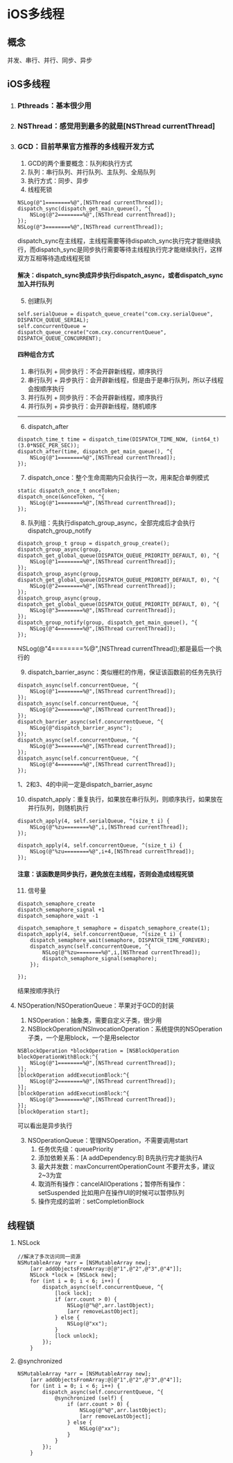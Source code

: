 # iOS多线程
## 概念
并发、串行、并行、同步、异步
## iOS多线程
1. ### Pthreads：基本很少用
2. ### NSThread：感觉用到最多的就是[NSThread currentThread]
1. ### GCD：目前苹果官方推荐的多线程开发方式
    1. GCD的两个重要概念：队列和执行方式
    2. 队列：串行队列、并行队列、主队列、全局队列
    3. 执行方式：同步、异步
    4. 线程死锁
    ```
    NSLog(@"1========%@",[NSThread currentThread]);
    dispatch_sync(dispatch_get_main_queue(), ^{
        NSLog(@"2========%@",[NSThread currentThread]);
    });
    NSLog(@"3========%@",[NSThread currentThread]);
    ```
    dispatch_sync在主线程，主线程需要等待dispatch_sync执行完才能继续执行，而dispatch_sync是同步执行需要等待主线程执行完才能继续执行，这样双方互相等待造成线程死锁
    #### 解决：dispatch_sync换成异步执行dispatch_async，或者dispatch_sync加入并行队列
    5. 创建队列
    ```
    self.serialQueue = dispatch_queue_create("com.cxy.serialQueue", DISPATCH_QUEUE_SERIAL);
    self.concurrentQueue = dispatch_queue_create("com.cxy.concurrentQueue", DISPATCH_QUEUE_CONCURRENT);
    ```
    #### 四种组合方式
    1. 串行队列 + 同步执行：不会开辟新线程，顺序执行
    2. 串行队列 + 异步执行：会开辟新线程，但是由于是串行队列，所以子线程会按顺序执行
    3. 并行队列 + 同步执行：不会开辟新线程，顺序执行
    4. 并行队列 + 异步执行：会开辟新线程，随机顺序
    ***
    6. dispatch_after
    ```
    dispatch_time_t time = dispatch_time(DISPATCH_TIME_NOW, (int64_t)(3.0*NSEC_PER_SEC));
    dispatch_after(time, dispatch_get_main_queue(), ^{
        NSLog(@"1========%@",[NSThread currentThread]);
    });
    ```
    7. dispatch_once：整个生命周期内只会执行一次，用来配合单例模式
    ```
    static dispatch_once_t onceToken;
    dispatch_once(&onceToken, ^{
        NSLog(@"1========%@",[NSThread currentThread]);
    });
    ```
    8. 队列组：先执行dispatch_group_async，全部完成后才会执行dispatch_group_notify
    ```
    dispatch_group_t group = dispatch_group_create();
    dispatch_group_async(group, dispatch_get_global_queue(DISPATCH_QUEUE_PRIORITY_DEFAULT, 0), ^{
        NSLog(@"1========%@",[NSThread currentThread]);
    });
    dispatch_group_async(group, dispatch_get_global_queue(DISPATCH_QUEUE_PRIORITY_DEFAULT, 0), ^{
        NSLog(@"2========%@",[NSThread currentThread]);
    });
    dispatch_group_async(group, dispatch_get_global_queue(DISPATCH_QUEUE_PRIORITY_DEFAULT, 0), ^{
        NSLog(@"3========%@",[NSThread currentThread]);
    });
    dispatch_group_notify(group, dispatch_get_main_queue(), ^{
        NSLog(@"4========%@",[NSThread currentThread]);
    });
    ```
    NSLog(@"4========%@",[NSThread currentThread]);都是最后一个执行的

    9. dispatch_barrier_async：类似栅栏的作用，保证该函数前的任务先执行
    ```
    dispatch_async(self.concurrentQueue, ^{
        NSLog(@"1========%@",[NSThread currentThread]);
    });
    dispatch_async(self.concurrentQueue, ^{
        NSLog(@"2========%@",[NSThread currentThread]);
    });
    dispatch_barrier_async(self.concurrentQueue, ^{
        NSLog(@"dispatch_barrier_async");
    });
    dispatch_async(self.concurrentQueue, ^{
        NSLog(@"3========%@",[NSThread currentThread]);
    });
    dispatch_async(self.concurrentQueue, ^{
        NSLog(@"4========%@",[NSThread currentThread]);
    });
    ```
    1、2和3、4的中间一定是dispatch_barrier_async

    10. dispatch_apply：重复执行，如果放在串行队列，则顺序执行，如果放在并行队列，则随机执行
    ```
    dispatch_apply(4, self.serialQueue, ^(size_t i) {
        NSLog(@"%zu========%@",i,[NSThread currentThread]);
    });
    
    dispatch_apply(4, self.concurrentQueue, ^(size_t i) {
        NSLog(@"%zu========%@",i+4,[NSThread currentThread]);
    });
    ```
    #### 注意：该函数是同步执行，避免放在主线程，否则会造成线程死锁
    11. 信号量
    ```
    dispatch_semaphore_create 
    dispatch_semaphore_signal +1
    dispatch_semaphore_wait -1
    ```
    ```
    dispatch_semaphore_t semaphore = dispatch_semaphore_create(1);
    dispatch_apply(4, self.concurrentQueue, ^(size_t i) {
        dispatch_semaphore_wait(semaphore, DISPATCH_TIME_FOREVER);
        dispatch_async(self.concurrentQueue, ^{
            NSLog(@"%zu========%@",i,[NSThread currentThread]);
            dispatch_semaphore_signal(semaphore);
        });
        
    });
    ```
    结果按顺序执行
4. NSOperation/NSOperationQueue：苹果对于GCD的封装
    1. NSOperation：抽象类，需要自定义子类，很少用
    2. NSBlockOperation/NSInvocationOperation：系统提供的NSOperation子类，一个是用block，一个是用selector
    ```
    NSBlockOperation *blockOperation = [NSBlockOperation blockOperationWithBlock:^{
        NSLog(@"1========%@",[NSThread currentThread]);
    }];
    [blockOperation addExecutionBlock:^{
        NSLog(@"2========%@",[NSThread currentThread]);
    }];
    [blockOperation addExecutionBlock:^{
        NSLog(@"3========%@",[NSThread currentThread]);
    }];
    [blockOperation start];
    ```
    可以看出是异步执行

    3. NSOperationQueue：管理NSOperation，不需要调用start
        1. 任务优先级：queuePriority
        2. 添加依赖关系：[A addDependency:B] B先执行完才能执行A
        3. 最大并发数：maxConcurrentOperationCount 不要开太多，建议2~3为宜
        4. 取消所有操作：cancelAllOperations；暂停所有操作：setSuspended 比如用户在操作UI的时候可以暂停队列
        5. 操作完成的监听：setCompletionBlock 
## 线程锁
1. NSLock
    ```
    //解决了多次访问同一资源
    NSMutableArray *arr = [NSMutableArray new];
        [arr addObjectsFromArray:@[@"1",@"2",@"3",@"4"]];
        NSLock *lock = [NSLock new];
        for (int i = 0; i < 6; i++) {
            dispatch_async(self.concurrentQueue, ^{
                [lock lock];
                if (arr.count > 0) {
                    NSLog(@"%@",arr.lastObject);
                    [arr removeLastObject];
                } else {
                    NSLog(@"xx");
                }
                [lock unlock];
            });
        }
    ```
2. @synchronized
    ```
    NSMutableArray *arr = [NSMutableArray new];
        [arr addObjectsFromArray:@[@"1",@"2",@"3",@"4"]];
        for (int i = 0; i < 6; i++) {
            dispatch_async(self.concurrentQueue, ^{
                @synchronized (self) {
                    if (arr.count > 0) {
                        NSLog(@"%@",arr.lastObject);
                        [arr removeLastObject];
                    } else {
                        NSLog(@"xx");
                    }
                }
            });
        }
    ```

    
